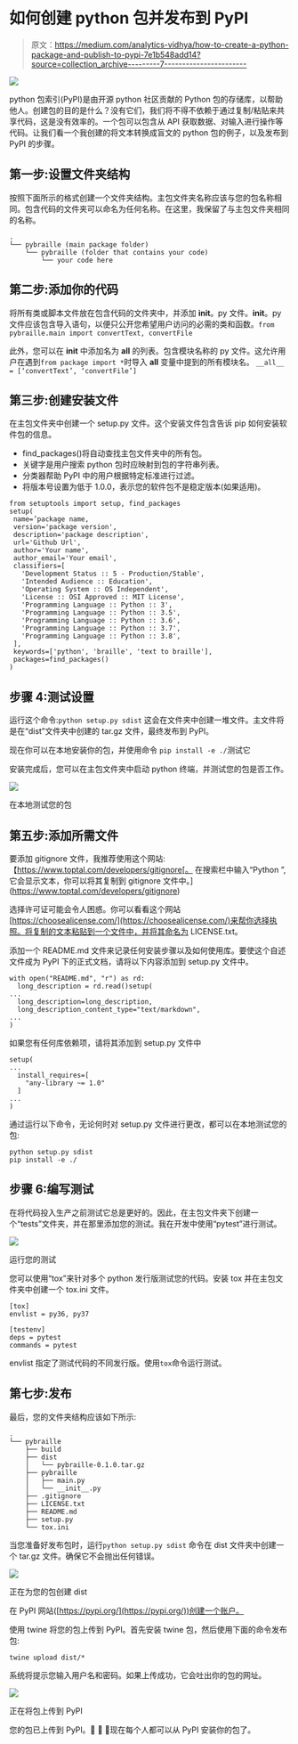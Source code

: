 # 如何创建 python 包并发布到 PyPI

> 原文：<https://medium.com/analytics-vidhya/how-to-create-a-python-package-and-publish-to-pypi-7e1b548add14?source=collection_archive---------7----------------------->

![](img/f39b052f75279f0f8b16aaba309bd772.png)

python 包索引(PyPI)是由开源 python 社区贡献的 Python 包的存储库，以帮助他人。创建包的目的是什么？没有它们，我们将不得不依赖于通过复制/粘贴来共享代码，这是没有效率的。一个包可以包含从 API 获取数据、对输入进行操作等代码。让我们看一个我创建的将文本转换成盲文的 python 包的例子，以及发布到 PyPI 的步骤。

## **第一步:设置文件夹结构**

按照下面所示的格式创建一个文件夹结构。主包文件夹名称应该与您的包名称相同。包含代码的文件夹可以命名为任何名称。在这里，我保留了与主包文件夹相同的名称。

```
.
└── pybraille (main package folder)
    └── pybraille (folder that contains your code)
        └── your code here
```

## **第二步:添加你的代码**

将所有类或脚本文件放在包含代码的文件夹中，并添加 __init__。py 文件。__init__。py 文件应该包含导入语句，以便只公开您希望用户访问的必需的类和函数。`from pybraille.main import convertText, convertFile`

此外，您可以在 __init__ 中添加名为 __all__ 的列表。包含模块名称的 py 文件。这允许用户在遇到`from package import *`时导入 __all__ 变量中提到的所有模块名。
`__all__ = [‘convertText’, ‘convertFile’]`

## **第三步:创建安装文件**

在主包文件夹中创建一个 setup.py 文件。这个安装文件包含告诉 pip 如何安装软件包的信息。

*   find_packages()将自动查找主包文件夹中的所有包。
*   关键字是用户搜索 python 包时应映射到包的字符串列表。
*   分类器帮助 PyPI 中的用户根据特定标准进行过滤。
*   将版本号设置为低于 1.0.0，表示您的软件包不是稳定版本(如果适用)。

```
from setuptools import setup, find_packages
setup(
 name=’package name,
 version='package version',
 description='package description',
 url='Github Url', 
 author='Your name',
 author_email='Your email',
 classifiers=[
   'Development Status :: 5 - Production/Stable',
   'Intended Audience :: Education',
   'Operating System :: OS Independent',
   'License :: OSI Approved :: MIT License',
   'Programming Language :: Python :: 3',
   'Programming Language :: Python :: 3.5',
   'Programming Language :: Python :: 3.6',
   'Programming Language :: Python :: 3.7',
   'Programming Language :: Python :: 3.8',
 ],
 keywords=['python', 'braille', 'text to braille'],
 packages=find_packages()
)
```

## 步骤 4:测试设置

运行这个命令:`python setup.py sdist` 这会在文件夹中创建一堆文件。主文件将是在“dist”文件夹中创建的 tar.gz 文件，最终发布到 PyPI。

现在你可以在本地安装你的包，并使用命令
`pip install -e ./`测试它

安装完成后，您可以在主包文件夹中启动 python 终端，并测试您的包是否工作。

![](img/243e7c92a93e5c628e1f952ec82c9944.png)

在本地测试您的包

## **第五步:添加所需文件**

要添加 gitignore 文件，我推荐使用这个网站:【https://www.toptal.com/developers/gitignore[。
在搜索栏中输入“Python ”,它会显示文本，你可以将其复制到 gitignore 文件中。](https://www.toptal.com/developers/gitignore)

选择许可证可能会令人困惑。你可以看看这个网站[https://choosealicense.com/](https://choosealicense.com/)来帮你选择执照。将复制的文本粘贴到一个文件中，并将其命名为 LICENSE.txt。

添加一个 README.md 文件来记录任何安装步骤以及如何使用库。要使这个自述文件成为 PyPI 下的正式文档，请将以下内容添加到 setup.py 文件中。

```
with open("README.md", "r") as rd:
  long_description = rd.read()setup(
...
  long_description=long_description,
  long_description_content_type="text/markdown",
...  
)
```

如果您有任何库依赖项，请将其添加到 setup.py 文件中

```
setup(
...
  install_requires=[
    "any-library ~= 1.0"
  ]
...  
)
```

通过运行以下命令，无论何时对 setup.py 文件进行更改，都可以在本地测试您的包:

```
python setup.py sdist
pip install -e ./
```

## **步骤 6:编写测试**

在将代码投入生产之前测试它总是更好的。因此，在主包文件夹下创建一个“tests”文件夹，并在那里添加您的测试。我在开发中使用“pytest”进行测试。

![](img/25421b9f3a67051a82e8a460b1217b8f.png)

运行您的测试

您可以使用“tox”来针对多个 python 发行版测试您的代码。安装 tox 并在主包文件夹中创建一个 tox.ini 文件。

```
[tox]
envlist = py36, py37

[testenv]
deps = pytest
commands = pytest
```

envlist 指定了测试代码的不同发行版。使用`tox`命令运行测试。

## **第七步:发布**

最后，您的文件夹结构应该如下所示:

```
.
└── pybraille
    ├── build
    ├── dist
    │   └── pybraille-0.1.0.tar.gz
    ├── pybraille
    │   ├── main.py
    │   └── __init__.py
    ├── .gitignore
    ├── LICENSE.txt
    ├── README.md
    ├── setup.py
    └── tox.ini
```

当您准备好发布包时，运行`python setup.py sdist` 命令在 dist 文件夹中创建一个 tar.gz 文件。确保它不会抛出任何错误。

![](img/16b939da0ea2e5eec94e849cccbce5c3.png)

正在为您的包创建 dist

在 PyPI 网站([https://pypi.org/](https://pypi.org/))创建一个账户。

使用 twine 将您的包上传到 PyPI。首先安装 twine 包，然后使用下面的命令发布包:

```
twine upload dist/*
```

系统将提示您输入用户名和密码。如果上传成功，它会吐出你的包的网址。

![](img/9604ce829d0bff9a32ea7465f4fdf346.png)

正在将包上传到 PyPI

您的包已上传到 PyPI。👏 🎉 🎉现在每个人都可以从 PyPI 安装你的包了。